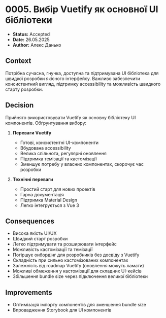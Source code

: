# 0005. Вибір Vuetify як основної UI бібліотеки

- **Status:** Accepted
- **Date:** 26.05.2025
- **Author:** Алекс Данько

## Context

Потрібна сучасна, гнучка, доступна та підтримувана UI бібліотека для швидкої розробки якісного інтерфейсу. Важливо забезпечити консистентний вигляд, підтримку accessibility та можливість швидкого старту розробки.

## Decision

Прийнято використовувати Vuetify як основну бібліотеку UI компонентів. Обґрунтування вибору:

1. **Переваги Vuetify**
   - Готові, консистентні UI-компоненти
   - Вбудована accessibility
   - Велика спільнота, регулярні оновлення
   - Підтримка темізації та кастомізації
   - Зменшує потребу у власних компонентах, скорочує час розробки

2. **Технічні переваги**
   - Простий старт для нових проектів
   - Гарна документація
   - Підтримка Material Design
   - Легко інтегрується з Vue 3

## Consequences
- Висока якість UI/UX
- Швидкий старт розробки
- Легко підтримувати та розширювати інтерфейс
- Можливість кастомізації та темізації
- Погіршує онбордінг для розробників без досвіду з Vuetify
- Складність при сильно кастомізованих компонентах
- Залежність від roadmap Vuetify (оновлення можуть ламати)
- Можливі обмеження у кастомізації для складних UI-кейсів
- Збільшення bundle size через підключення великої бібліотеки

## Improvements
- Оптимізація імпорту компонентів для зменшення bundle size
- Впровадження Storybook для UI компонентів
